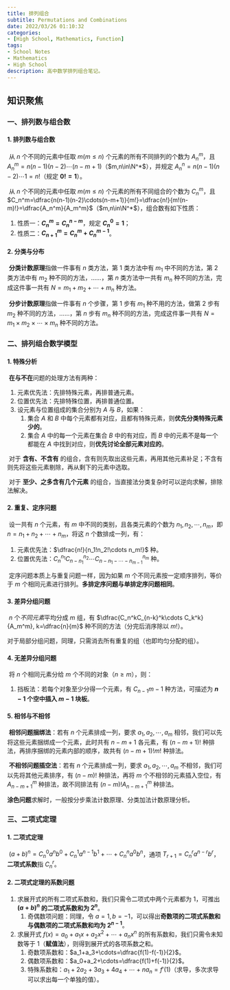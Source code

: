 ```yaml
---
title: 排列组合
subtitle: Permutations and Combinations
date: 2022/03/26 01:10:32
categories:
- [High School, Mathematics, Function]
tags:
- School Notes
- Mathematics
- High School
description: 高中数学排列组合笔记。
---
```


## 知识聚焦

### 一、排列数与组合数

#### 1. 排列数与组合数

​	从 $n$ 个不同的元素中任取 $m(m\leqslant n)$ 个元素的所有不同排列的个数为 $A_n^m$，且 $A_n^m=n(n-1)(n-2)\cdots(n-m+1)$（$m,n\in\N^*$），并规定 $A_n^n=n(n-1)(n-2)\cdots1=n!$（规定 **$0!=1$**）。

​	从 $n$ 个不同的元素中任取 $m(m\leqslant n)$ 个元素的所有不同组合的个数为 $C_n^m$，且 $C_n^m=\dfrac{n(n-1)(n-2)\cdots(n-m+1)}{m!}=\dfrac{n!}{m!(n-m)!}=\dfrac{A_n^m}{A_m^m}$（$m,n\in\N^*$），组合数有如下性质：

1. 性质一：**$C_n^m=C_n^{n-m}$**，规定 **$C_n^0=1$**；
2. 性质二：**$C_{n+1}^m=C_n^m+C_n^{m-1}$**。

#### 2. 分类与分布

​	**分类计数原理**指做一件事有 $n$ 类方法，第 1 类方法中有 $m_1$ 中不同的方法，第 2 类方法中有 $m_2$ 种不同的方法，……，第 $n$ 类方法中一共有 $m_n$ 种不同的方法，完成这件事一共有 $N = m_1 + m_2 + \cdots + m_n$ 种方法。

​	**分步计数原理**指做一件事有 $n$ 个步骤，第 1 步有 $m_1$ 种不用的方法，做第 2 步有 $m_2$ 种不同的方法，……，第 $n$ 步有 $m_n$ 种不同的方法，完成这件事一共有 $N=m_1\times m_2\times\cdots\times m_n$ 种不同的方法。

### 二、排列组合数学模型

#### 1. 特殊分析

​	**在与不在**问题的处理方法有两种：

1. 元素优先法：先排特殊元素，再排普通元素。
2. 位置优先法：先排特殊位置，再排普通位置。
3. 设元素与位置组成的集合分别为 $A$ 与 $B$，如果：
    1. 集合 $A$ 和 $B$ 中每个元素都有对应，且都有特殊元素，则**优先分类特殊元素少的**。
    2. 集合 $A$ 中的每一个元素在集合 $B$ 中的有对应，而 $B$ 中的元素不是每一个都能在 $A$ 中找到对应，则**优先讨论全部元素对应的**。

​	对于 **含有、不含有** 的组合，含有则先取出这些元素，再用其他元素补足；不含有则先将这些元素剔除，再从剩下的元素中选取。

​	对于 **至少、之多含有几个元素** 的组合，当直接法分类复杂时可以逆向求解，排除法解决。

#### 2. 重复、定序问题

​	设一共有 $n$ 个元素，有 $m$ 中不同的类别，且各类元素的个数为 $n_1, n_2, \cdots, n_m$，即 $n=n_1+n_2+\cdots+n_m$，将这 $n$ 个数排成一列，有：

1. 元素优先法：$\dfrac{n!}{n_1!n_2!\cdots n_m!}$ 种。
2. 位置优先法：$C_n^{n_1}C_{n-n_1}^{n_2}\cdots C_{n-n_1-\cdots-n_{m-1}}^{n_m}$ 种。

​	定序问题本质上与重复问题一样，因为如果 $m$ 个不同元素按一定顺序排列，等价于 $m$ 个相同元素进行排列。**多排定序问题与单排定序问题相同**。

#### 3. 差异分组问题

​	$n$ 个*不同元素*平均分成 $m$ 组，有 $\dfrac{C_n^kC_{n-k}^k\cdots C_k^k}{A_m^m}, k=\dfrac{n}{m}$ 种不同的方法（分完后消序除以 $m!$）。

​	对于局部分组问题，同理，只需消去所有重复的组（也即均匀分配的组）。

#### 4. 无差异分组问题

​	将 $n$ 个相同元素分给 $m$ 个不同的对象（$n\geqslant m$），则：

1. 挡板法：若每个对象至少分得一个元素，有 $C_{n-1}{m-1}$ 种方法，可描述为 **$n-1$ 个空中插入 $m-1$ 块板**。

#### 5. 相邻与不相邻

​	**相邻问题捆绑法**：若有 $n$ 个元素排成一列，要求 $a_1, a_2, \cdots, a_m$ 相邻，我们可以先将这些元素捆绑成一个元素，此时共有 $n-m+1$ 各元素，有 $(n-m+1)!$ 种排法，再排序捆绑的元素内部的顺序，故共有 $(n-m+1)!m!$ 种排法。

​	**不相邻问题插空法**：若有 $n$ 个元素排成一列，要求 $a_1, a_2, \cdots, a_m$ 不相邻，我们可以先将其他元素排序，有 $(n-m)!$ 种排法，再将 $m$ 个不相邻的元素插入空位，有 $A_{n-m+1}^m$ 种排法，故不同排法有 $(n-m)!A_{n-m+1}^m$ 种排法。

​	**涂色问题**求解时，一般按分步乘法计数原理、分类加法计数原理分析。

### 三、二项式定理

#### 1. 二项式定理

​	$(a+b)^n=C_n^0a^nb^0+C_n^1a^{n-1}b^1+\cdots+C_n^na^0b^n$，通项 $T_{r+1}=C_n^ra^{n-r}b^r$，**二项式系数**指 $C_n^r$。

#### 2. 二项式定理的系数问题

1. 求展开式的所有二项式系数和，我们只需令二项式中两个元素都为 $1$，可推出 **$(a+b)^n$ 的二项式系数和为 $2^n$**。
    1. 奇偶数项问题：同理，令 $a=1,b=-1$，可以得出**奇数项的二项式系数和与偶数项的二项式系数和均为 $2^{n-1}$**。
2. 求展开式 $f(x)=a_0+a_1x+a_2x^2+\cdots+a_nx^n$ 的所有系数和，我们只需令未知数等于 $1$（**赋值法**），则得到展开式的各项系数之和。
    1. 奇数项系数和：$a_1+a_3+\cdots=\dfrac{f(1)-f(-1)}{2}$。
    2. 偶数项系数和：$a_0+a_2+\cdots=\dfrac{f(1)+f(-1)}{2}$。
    3. 特殊系数和：$a_1+2a_2+3a_3+4a_4+\cdots+na_n=f'(1)$（求导，多次求导可以求出每一个单独的值）。